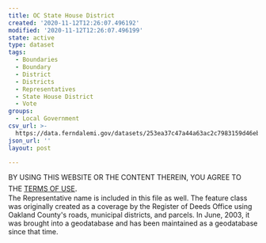 ```yaml
---
title: OC State House District
created: '2020-11-12T12:26:07.496192'
modified: '2020-11-12T12:26:07.496199'
state: active
type: dataset
tags:
  - Boundaries
  - Boundary
  - District
  - Districts
  - Representatives
  - State House District
  - Vote
groups:
  - Local Government
csv_url: >-
  https://data.ferndalemi.gov/datasets/253ea37c47a44a63ac2c7983159d46eb_4.csv?outSR=%7B%22latestWkid%22%3A3857%2C%22wkid%22%3A102100%7D
json_url: ''
layout: post

---
```

BY USING THIS WEBSITE OR THE CONTENT THEREIN, YOU AGREE TO THE <u><a href='https://www.oakgov.com/open-data-terms'>TERMS OF USE</a></u><span style='font-family: &quot;Avenir Next W01&quot;, &quot;Avenir Next W00&quot;, &quot;Avenir Next&quot;, Avenir, &quot;Helvetica Neue&quot;, Helvetica, Arial, sans-serif; font-size: 17px;'>. </span><span style='font-family: &quot;Avenir Next W01&quot;, &quot;Avenir Next W00&quot;, &quot;Avenir Next&quot;, Avenir, &quot;Helvetica Neue&quot;, Helvetica, Arial, sans-serif; font-size: 17px;'><br /></span>The Representative name is included in this file as well. The feature class was originally created as a coverage by the Register of Deeds Office using Oakland County's roads, municipal districts, and parcels. In June, 2003, it was brought into a geodatabase and has been maintained as a geodatabase since that time.
